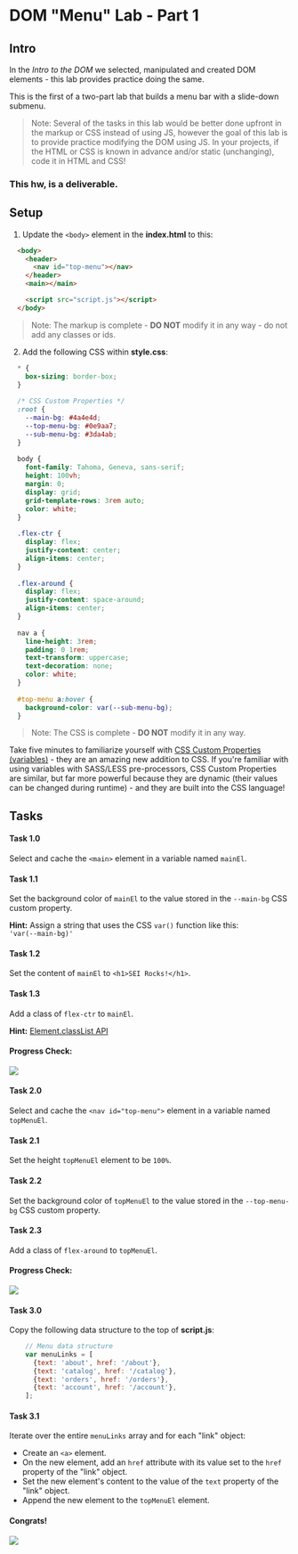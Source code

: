[](#dom-menu-lab---part-1)DOM "Menu" Lab - Part 1
===============
[](#intro)Intro
---------------
In the _Intro to the DOM_ we selected, manipulated and created DOM elements - this lab provides practice doing the same.

This is the first of a two-part lab that builds a menu bar with a slide-down submenu.

> Note: Several of the tasks in this lab would be better done upfront in the markup or CSS instead of using JS, however the goal of this lab is to provide practice modifying the DOM using JS. In your projects, if the HTML or CSS is known in advance and/or static (unchanging), code it in HTML and CSS!

### [](#this-hw-is-a-deliverable)This hw, is a deliverable.
[](#setup)Setup
---------------
1.  Update the `<body>` element in the **index.html** to this:
    
```html
  <body>
    <header>
      <nav id="top-menu"></nav>
    </header>
    <main></main>

    <script src="script.js"></script>
  </body>
  ```

  > Note: The markup is complete - **DO NOT** modify it in any way - do not add any classes or ids.
    
2.  Add the following CSS within **style.css**:
    
```css
  * {
    box-sizing: border-box;
  }
  
  /* CSS Custom Properties */
  :root {
    --main-bg: #4a4e4d;
    --top-menu-bg: #0e9aa7;
    --sub-menu-bg: #3da4ab;
  }
  
  body {
    font-family: Tahoma, Geneva, sans-serif;
    height: 100vh;
    margin: 0;
    display: grid;
    grid-template-rows: 3rem auto;
    color: white;
  }
  
  .flex-ctr {
    display: flex;
    justify-content: center;
    align-items: center;
  }
  
  .flex-around {
    display: flex;
    justify-content: space-around;
    align-items: center;
  }
  
  nav a {
    line-height: 3rem;
    padding: 0 1rem;
    text-transform: uppercase;
    text-decoration: none;
    color: white;
  }
  
  #top-menu a:hover {
    background-color: var(--sub-menu-bg);
  }
  ```
  
  > Note: The CSS is complete - **DO NOT** modify it in any way.
  
  Take five minutes to familiarize yourself with [CSS Custom Properties (variables)](https://developer.mozilla.org/en-US/docs/Web/CSS/Using_CSS_custom_properties) - they are an amazing new addition to CSS. If you're familiar with using variables with SASS/LESS pre-processors, CSS Custom Properties are similar, but far more powerful because they are dynamic (their values can be changed during runtime) - and they are built into the CSS language!
    
[](#tasks)Tasks
---------------
#### [](#task-10)Task 1.0
Select and cache the `<main>` element in a variable named `mainEl`.

#### [](#task-11)Task 1.1
Set the background color of `mainEl` to the value stored in the `--main-bg` CSS custom property.

**Hint:** Assign a string that uses the CSS `var()` function like this:  
`'var(--main-bg)'`

#### [](#task-12)Task 1.2
Set the content of `mainEl` to `<h1>SEI Rocks!</h1>`.

#### [](#task-13)Task 1.3
Add a class of `flex-ctr` to `mainEl`.

**Hint:** [Element.classList API](https://developer.mozilla.org/en-US/docs/Web/API/Element/classList)

#### [](#progress-check)Progress Check:
![](https://i.imgur.com/6y10M6X.png)

#### [](#task-20)Task 2.0
Select and cache the `<nav id="top-menu">` element in a variable named `topMenuEl`.

#### [](#task-21)Task 2.1
Set the height `topMenuEl` element to be `100%`.

#### [](#task-22)Task 2.2
Set the background color of `topMenuEl` to the value stored in the `--top-menu-bg` CSS custom property.

#### [](#task-23)Task 2.3
Add a class of `flex-around` to `topMenuEl`.

#### [](#progress-check-1)Progress Check:
![](https://i.imgur.com/tzYjw8n.png)

#### [](#task-30)Task 3.0
Copy the following data structure to the top of **script.js**:

```js
    // Menu data structure
    var menuLinks = [
      {text: 'about', href: '/about'},
      {text: 'catalog', href: '/catalog'},
      {text: 'orders', href: '/orders'},
      {text: 'account', href: '/account'},
    ];
```

#### [](#task-31)Task 3.1
Iterate over the entire `menuLinks` array and for each "link" object:

*   Create an `<a>` element.
*   On the new element, add an `href` attribute with its value set to the `href` property of the "link" object.
*   Set the new element's content to the value of the `text` property of the "link" object.
*   Append the new element to the `topMenuEl` element.

#### [](#congrats)Congrats!
![](https://i.imgur.com/pWu6yHO.png)
